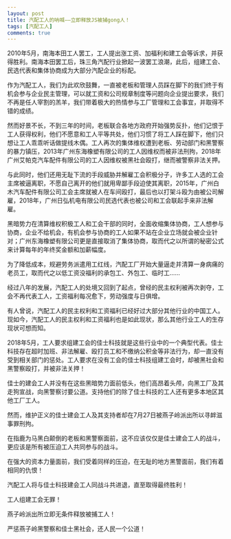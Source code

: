 ```yaml
---
layout: post
title: 汽配工人的呐喊——立即释放JS被捕gong人！
tags: [汽配工人]
comments: true
---
```


2010年5月，南海本田工人罢工，工人提出涨工资、加福利和建工会等诉求，并获得胜利。南海本田罢工后，珠三角汽配行业掀起一波罢工浪潮，此后，组建工会、民选代表和集体协商成为大部分汽配企业的标配。

作为汽配工人，我们为此欢欣鼓舞，一直被老板和管理人员踩在脚下的我们终于有机会参与企业民主管理，可以就工资和公司规章制度等问题向企业提出要求，我们不再是任人宰割的羔羊，我们带着极大的热情参与工厂管理和工会事宜，并取得不错的成绩。

然而好景不长，不到三年的时间，老板联合各地方政府开始强势反扑，他们记恨于工人获得权利，他们不愿意和工人平等共处，他们习惯了将工人踩在脚下，他们只想让工人乖乖听话做提线木偶。工人再次的集体维权遭到老板、劳动部门和黑警察的暴力镇压，2013年广州东海橡塑有限公司的工人因维权而被非法刑拘，2018年广州艾帕克汽车配件有限公司的工人因维权被黑社会殴打，继而被警察非法关押。

与此同时，他们还用无耻下流的手段威胁并解雇工会积极分子，许多工人选的工会主席被逼离职，不愿自己离开的他们就用卑鄙手段迫使其离职，2015年，广州白木汽车配件有限公司工会主席就被人在车间殴打，最后也以打架斗殴为由被公司解雇，2018年，广州日弘机电有限公司民选代表也被公司和工会联起手来非法解雇。

黑暗势力在清算维权积极工人和工会干部的同时，全面收缩集体协商，工人想参与协商，企业不给机会，有机会参与协商的工人如果不站在企业立场就会被企业针对；广州东海橡塑有限公司更是直接取消了集体协商，取而代之以所谓的秘密公式来计算每年的年终奖金额和加薪幅度。

为了降低成本，规避劳务派遣用工红线，汽配工厂开始大量逼走并清算一身病痛的老员工，取而代之以低工资没福利的承包工、外包工、临时工……

经过八年的发展，汽配工人的处境又回到了起点，曾经的民主权利被再次剥夺，工会不再代表工人，工资福利每况愈下，劳动强度与日俱增。

有人曾说，汽配工人的民主权利和工资福利已经好过大部分其他行业的中国工人。现如今，汽配工人的民主权利和工资福利也是如此现状，那么其他行业工人的生存现状可想而知。

2018年5月，工人要求组建工会的佳士科技就是这些行业中的一个典型代表。佳士科技存在超时加班、非法解雇、殴打员工和不缴纳公积金等非法行为，却一直没有受到相关部门的惩处。工人要求在没有工会的佳士科技组建工会时，却被黑社会和黑警察殴打，并被非法关押！

佳士的建会工人并没有在这些黑暗势力面前低头，他们高昂着头颅，向黑工厂及其走狗宣战，向黑警察讨要公道。支持他们的除了佳士科技的工人还有更多本地区其他工厂工人。

然而，维护正义的佳士建会工人及其支持者却在7月27日被燕子岭派出所以寻衅滋事罪刑拘。

在指鹿为马黑白颠倒的老板和黑警察面前，这不应该仅仅是佳士建会工人的战斗，更应该是所有被压迫工人共同参与的战斗。

在强大的资本力量面前，我们受着同样的压迫，在无耻的地方黑警面前，我们有着相同的仇恨！

汽配工人将与佳士科技建会工人同战斗共进退，直至取得最终胜利！

工人组建工会无罪！

燕子岭派出所立即无条件释放被捕工人！

严惩燕子岭黑警察和佳士黑社会，还人民一个公道！


